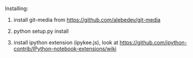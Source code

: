 Installing:

1) install git-media from https://github.com/alebedev/git-media

2) python setup.py install

3) install ipython extension (ipykee.js), look at https://github.com/ipython-contrib/IPython-notebook-extensions/wiki
